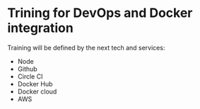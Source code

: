 # Trining for DevOps and Docker integration

Training will be defined by the next tech and services:

* Node
* Github
* Circle CI
* Docker Hub
* Docker cloud
* AWS
